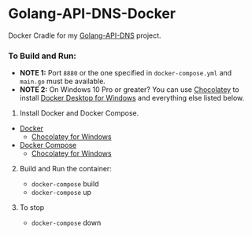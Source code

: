 # Golang-API-DNS-Docker
Docker Cradle for my [Golang-API-DNS](https://github.com/HauptJ/Golang-API-DNS) project.

### To Build and Run:
- **NOTE 1:** Port `8880` or the one specified in `docker-compose.yml` and `main.go` must be available.
- **NOTE 2:** On Windows 10 Pro or greater? You can use [Chocolatey](https://chocolatey.org/) to install [Docker Desktop for Windows](https://chocolatey.org/packages/docker-desktop/2.1.0.3) and everything else listed below.

1. Install Docker and Docker Compose.
  - [Docker](https://docs.docker.com/install/)
    - [Chocolatey for Windows](https://chocolatey.org/packages/docker-desktop/2.1.0.3)
  - [Docker Compose](https://docs.docker.com/compose/install/)
    - [Chocolatey for Windows](https://chocolatey.org/packages/docker-compose)

2. Build and Run the container:
    - `docker-compose` build
    - `docker-compose` up

4. To stop
    - `docker-compose` down


